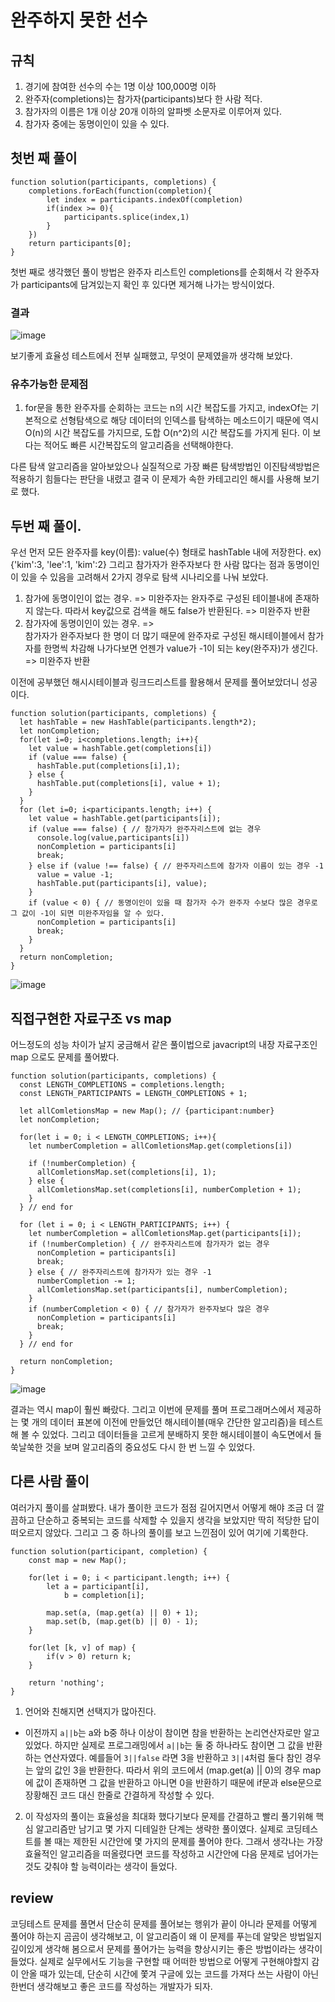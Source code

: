 # 완주하지 못한 선수
## 규칙
1. 경기에 참여한 선수의 수는 1명 이상 100,000명 이하
2. 완주자(completions)는 참가자(participants)보다 한 사람 적다.
3. 참가자의 이름은 1개 이상 20개 이하의 알파벳 소문자로 이루어져 있다.
4. 참가자 중에는 동명이인이 있을 수 있다.
## 첫번 째 풀이
```
function solution(participants, completions) {
    completions.forEach(function(completion){
        let index = participants.indexOf(completion)
        if(index >= 0){
            participants.splice(index,1)
        }
    })
    return participants[0];
}
```
첫번 째로 생각했던 풀이 방법은 완주자 리스트인 completions를 순회해서 각 완주자가 participants에 담겨있는지 확인 후 있다면 제거해 나가는 방식이었다.
### 결과

![image](https://user-images.githubusercontent.com/39623897/103251190-0b2ad300-49bb-11eb-81ea-e1e85c77325c.png)

보기좋게 효율성 테스트에서 전부 실패했고, 무엇이 문제였을까 생각해 보았다.

### 유추가능한 문제점
1. for문을 통한 완주자를 순회하는 코드는 n의 시간 복잡도를 가지고, indexOf는 기본적으로 선형탐색으로 해당 데이터의 인덱스를 탐색하는 메소드이기 때문에 역시 O(n)의 시간 복잡도를 가지므로, 도합 O(n^2)의 시간 복잡도를 가지게 된다. 이 보다는 적어도 빠른 시간복잡도의 알고리즘을 선택해야한다.

다른 탐색 알고리즘을 알아보았으나 실질적으로 가장 빠른 탐색방법인 이진탐색방법은 적용하기 힘들다는 판단을 내렸고
결국 이 문제가 속한 카테고리인 해시를 사용해 보기로 했다.

## 두번 째 풀이.
우선 먼저 모든 완주자를 key(이름): value(수) 형태로 hashTable 내에 저장한다. ex) {'kim':3, 'lee':1, 'kim':2} 
그리고 참가자가 완주자보다 한 사람 많다는 점과 동명이인이 있을 수 있음을 고려해서 2가지 경우로 탐색 시나리오를 나눠 보았다.
1. 참가에 동명이인이 없는 경우. => 미완주자는 완자주로 구성된 테이블내에 존재하지 않는다. 따라서 key값으로 검색을 해도 false가 반환된다. => 미완주자 반환
2. 참가자에 동명이인이 있는 경우. =>  
참가자가 완주자보다 한 명이 더 많기 때문에 완주자로 구성된 해시테이블에서 참가자를 한명씩 차감해 나가다보면 언젠가 value가 -1이 되는 key(완주자)가 생긴다. => 미완주자 반환

이전에 공부했던 해시시테이블과 링크드리스트를 활용해서 문제를 풀어보았더니 성공이다.
```
function solution(participants, completions) {
  let hashTable = new HashTable(participants.length*2);
  let nonCompletion;
  for(let i=0; i<completions.length; i++){
    let value = hashTable.get(completions[i])
    if (value === false) {
      hashTable.put(completions[i],1);
    } else {
      hashTable.put(completions[i], value + 1);
    }
  }
  for (let i=0; i<participants.length; i++) {
    let value = hashTable.get(participants[i]);
    if (value === false) { // 참가자가 완주자리스트에 없는 경우
      console.log(value,participants[i])
      nonCompletion = participants[i]
      break;
    } else if (value !== false) { // 완주자리스트에 참가자 이름이 있는 경우 -1
      value = value -1;
      hashTable.put(participants[i], value);
    }
    if (value < 0) { // 동명이인이 있을 때 참가자 수가 완주자 수보다 많은 경우로 그 값이 -1이 되면 미완주자임을 알 수 있다.
      nonCompletion = participants[i]
      break;
    }
  }
  return nonCompletion;
}
```
![image](https://user-images.githubusercontent.com/39623897/105037773-d97cc780-5aa1-11eb-85ea-e3db5597bfc7.png)

## 직접구현한 자료구조 vs map
어느정도의 성능 차이가 날지 궁금해서 같은 풀이법으로 javacript의 내장 자료구조인 map 으로도 문제를 풀어봤다.
```
function solution(participants, completions) {
  const LENGTH_COMPLETIONS = completions.length;
  const LENGTH_PARTICIPANTS = LENGTH_COMPLETIONS + 1;
    
  let allComletionsMap = new Map(); // {participant:number}
  let nonCompletion;
    
  for(let i = 0; i < LENGTH_COMPLETIONS; i++){
    let numberCompletion = allComletionsMap.get(completions[i])
    
    if (!numberCompletion) {
      allComletionsMap.set(completions[i], 1);
    } else {
      allComletionsMap.set(completions[i], numberCompletion + 1);
    }
  } // end for
    
  for (let i = 0; i < LENGTH_PARTICIPANTS; i++) {
    let numberCompletion = allComletionsMap.get(participants[i]);
    if (!numberCompletion) { // 완주자리스트에 참가자가 없는 경우
      nonCompletion = participants[i]
      break;
    } else { // 완주자리스트에 참가자가 있는 경우 -1
      numberCompletion -= 1;
      allComletionsMap.set(participants[i], numberCompletion);
    }
    if (numberCompletion < 0) { // 참가자가 완주자보다 많은 경우
      nonCompletion = participants[i]
      break;
    }
  } // end for
  
  return nonCompletion;
}
```
![image](https://user-images.githubusercontent.com/39623897/105038636-ecdc6280-5aa2-11eb-88cb-52d62b4399a3.png)

결과는 역시 map이 훨씬 빠랐다. 그리고 이번에 문제를 풀며 프로그래머스에서 제공하는 몇 개의 데이터 표본에 이전에 만들었던 해시테이블(매우 간단한 알고리즘)을 테스트해 볼 수 있었다. 그리고 데이터들을 고르게 분배하지 못한 해시테이블이 속도면에서 들쑥날쑥한 것을 보며 알고리즘의 중요성도 다시 한 번 느낄 수 있었다.

## 다른 사람 풀이
여러가지 풀이를 살펴봤다. 내가 풀이한 코드가 점점 길어지면서 어떻게 해야 조금 더 깔끔하고 단순하고 중복되는 코드를 삭제할 수 있을지 생각을 보았지만 딱히 적당한 답이 떠오르지 않았다. 그리고  그 중 하나의 풀이를 보고 느낀점이 있어 여기에 기록한다.
```
function solution(participant, completion) {
    const map = new Map();

    for(let i = 0; i < participant.length; i++) {
        let a = participant[i], 
            b = completion[i];

        map.set(a, (map.get(a) || 0) + 1);
        map.set(b, (map.get(b) || 0) - 1);
    }

    for(let [k, v] of map) {
        if(v > 0) return k;
    }

    return 'nothing';
}
```
1. 언어와 친해지면 선택지가 많아진다.
- 이전까지 `a||b`는 a와 b중 하나 이상이 참이면 참을 반환하는 논리연산자로만 알고있었다. 하지만 실제로 프로그래밍에서 `a||b`는 둘 중 하나라도 참이면 그 값을 반환하는 연산자였다. 예를들어 `3||false` 라면 3을 반환하고 `3||4`처럼 둘다 참인 경우는 앞의 값인 3을 반환한다. 따라서 위의 코드에서 (map.get(a) || 0)의 경우 map에 값이 존재하면 그 값을 반환하고 아니면 0을 반환하기 때문에 if문과 else문으로 장황해진 코드 대신 한줄로 간결하게 작성할 수 있다.

2. 이 작성자의 풀이는 효율성을 최대화 했다기보다 문제를 간결하고 빨리 풀기위해 핵심 알고리즘만 남기고 몇 가지 디테일한 단계는 생략한 풀이였다.
실제로 코딩테스트를 볼 때는 제한된 시간안에 몇 가지의 문제를 풀어야 한다. 그래서 생각나는 가장 효율적인 알고리즘을 떠올렸다면 코드를 작성하고 시간안에 다음 문제로 넘어가는 것도 갖춰야 할 능력이라는 생각이 들었다.

## review
코딩테스트 문제를 풀면서 단순히 문제를 풀어보는 행위가 끝이 아니라 문제를 어떻게 풀어야 하는지 곰곰이 생각해보고, 이 알고리즘이 왜 이 문제를 푸는데 알맞은 방법일지 깊이있게 생각해 봄으로서 문제를 풀어가는 능력을 향상시키는 좋은 방법이라는 생각이 들었다. 실제로 실무에서도 기능을 구현할 때 어떠한 방법으로 어떻게 구현해야할지 감이 안올 때가 있는데, 단순히 시간에 쫓겨 구글에 있는 코드를 가져다 쓰는 사람이 아닌 한번더 생각해보고 좋은 코드를 작성하는 개발자가 되자.
